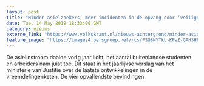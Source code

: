 ```yaml
---
layout: post
title: "Minder asielzoekers, meer incidenten in de opvang door ‘veiligelanders’ – dit zijn de laatste trends"
date: Tue, 14 May 2019 18:33:00 GMT
category: nieuws
externe_link: "https://www.volkskrant.nl/nieuws-achtergrond/minder-asielzoekers-meer-incidenten-in-de-opvang-door-veiligelanders-dit-zijn-de-laatste-trends~b65e9761/"
feature_image: "https://images4.persgroep.net/rcs/FSO8NYTkL-KPaZ-GAH3HEe01EyQ/diocontent/137926329/_focus/0.5/0.5/_fill/320/320?appId=93a17a8fd81db0de025c8abd1cca1279&quality=0.85"
---
```


De asielinstroom daalde vorig jaar licht, het aantal buitenlandse studenten en arbeiders nam juist toe. Dit staat in het jaarlijkse verslag van het ministerie van Justitie over de laatste ontwikkelingen in de vreemdelingenketen. De vier opvallendste bevindingen.
